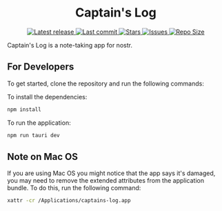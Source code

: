 <div align="center"><p>
    <h1>Captain's Log</h1>
    <a href="https://github.com/nodetec/captains-log/releases/latest">
      <img alt="Latest release" src="https://img.shields.io/github/v/release/nodetec/captains-log?style=for-the-badge&logo=starship&color=C9CBFF&logoColor=D9E0EE&labelColor=302D41" />
    </a>
    <a href="https://github.com/nodetec/captains-log/pulse">
      <img alt="Last commit" src="https://img.shields.io/github/last-commit/nodetec/captains-log?style=for-the-badge&logo=starship&color=8bd5ca&logoColor=D9E0EE&labelColor=302D41"/>
    </a>
    <a href="https://github.com/nodetec/captains-log/stargazers">
      <img alt="Stars" src="https://img.shields.io/github/stars/nodetec/captains-log?style=for-the-badge&logo=starship&color=c69ff5&logoColor=D9E0EE&labelColor=302D41" />
    </a>
    <a href="https://github.com/nodetec/captains-log/issues">
      <img alt="Issues" src="https://img.shields.io/github/issues/nodetec/captains-log?style=for-the-badge&logo=bilibili&color=F5E0DC&logoColor=D9E0EE&labelColor=302D41" />
    </a>
    <a href="https://github.com/nodetec/captains-log">
      <img alt="Repo Size" src="https://img.shields.io/github/repo-size/nodetec/captains-log?color=%23DDB6F2&label=SIZE&logo=codesandbox&style=for-the-badge&logoColor=D9E0EE&labelColor=302D41" />
    </a>

</div>

Captain's Log is a note-taking app for nostr.

## For Developers

To get started, clone the repository and run the following commands:

To install the dependencies:

```bash
npm install
```

To run the application:

```bash
npm run tauri dev
```

## Note on Mac OS

If you are using Mac OS you might notice that the app says it's damaged, you may need to remove the extended attributes from the application bundle. To do this, run the following command:

```bash
xattr -cr /Applications/captains-log.app
```
